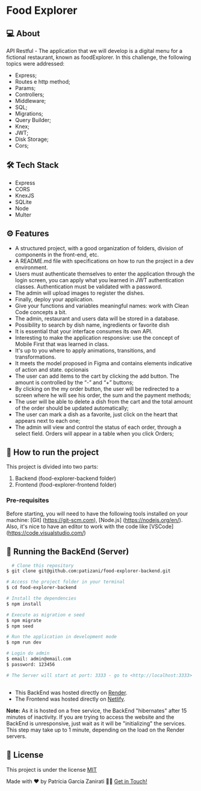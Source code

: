 
# Food Explorer

## 💻 About
API Restful - The application that we will develop is a digital menu for a fictional restaurant, known as foodExplorer.
In this challenge, the following topics were addressed:

- Express;
- Routes e http method;
- Params;
- Controllers;
- Middleware;
- SQL;
- Migrations;
- Query Builder;
- Knex;
- JWT;
- Disk Storage;
- Cors;

## 🛠 Tech Stack
- Express
- CORS
- KnexJS
- SQLite
- Node
- Multer

## ⚙️ Features
- A structured project, with a good organization of folders, division of components in the front-end, etc.
- A README.md file with specifications on how to run the project in a dev environment.
- Users must authenticate themselves to enter the application through the login screen, you can apply what you learned in JWT authentication classes. Authentication must be validated with a password.
- The admin will upload images to register the dishes.
- Finally, deploy your application.
- Give your functions and variables meaningful names: work with Clean Code concepts a bit.
- The admin, restaurant and users data will be stored in a database.
- Possibility to search by dish name, ingredients or favorite dish
- It is essential that your interface consumes its own API.
- Interesting to make the application responsive: use the concept of Mobile First that was learned in class.
- It's up to you where to apply animations, transitions, and transformations.
- It meets the model proposed in Figma and contains elements indicative of action and state. opcionais
- The user can add items to the cart by clicking the add button. The amount is controlled by the “-” and “+” buttons;
- By clicking on the my order button, the user will be redirected to a screen where he will see his order, the sum and the payment methods;
- The user will be able to delete a dish from the cart and the total amount of the order should be updated automatically;
- The user can mark a dish as a favorite, just click on the heart that appears next to each one;
- The admin will view and control the status of each order, through a select field. Orders will appear in a table when you click Orders;


## 🚀 How to run the project
This project is divided into two parts:

1) Backend (food-explorer-backend folder)
2) Frontend (food-explorer-frontend folder)

### Pre-requisites
Before starting, you will need to have the following tools installed on your machine: [Git] (https://git-scm.com), [Node.js] (https://nodejs.org/en/). Also, it's nice to have an editor to work with the code like [VSCode] (https://code.visualstudio.com/)

## 🎲 Running the BackEnd (Server)

```bash
  # Clone this repository
$ git clone git@github.com:patizani/food-explorer-backend.git

# Access the project folder in your terminal
$ cd food-explorer-backend

# Install the dependencies
$ npm install

# Execute as migration e seed
$ npm migrate
$ npm seed

# Run the application in development mode
$ npm run dev

# Login do admin
$ email: admin@email.com
$ password: 123456

# The Server will start at port: 3333 - go to <http://localhost:3333>
```

## 
- This BackEnd was hosted directly on [Render](https://render.com/). 
- The Frontend was hosted directly on [Netlify](https://www.netlify.com/).

 **Note:** As it is hosted on a free service, the BackEnd "hibernates" after 15 minutes of inactivity.
If you are trying to access the website and the BackEnd is unresponsive, just wait as it will be "initializing" the services.
This step may take up to 1 minute, depending on the load on the Render servers.

## 📝 License
This project is under the license
[MIT](https://github.com/patizani/food-explorer-backend/new/main)

Made with ❤️ by Patrícia Garcia Zanirati 👋🏽 [Get in Touch!](https://www.linkedin.com/in/patricia-zanirati/)